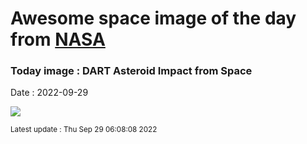 
# Awesome space image of the day from [NASA](https://api.nasa.gov/)

### Today image : DART Asteroid Impact from Space

Date : 2022-09-29


![](https://apod.nasa.gov/apod/image/2209/liciacube_leia_l0_1664234215_00000_01_c.jpg)

<small>Latest update : Thu Sep 29 06:08:08 2022</small>


